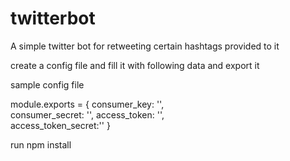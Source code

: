 # twitterbot
A simple twitter bot for retweeting certain hashtags provided to it

create a config file and fill it with following data and export it

sample config file


module.exports = {
    consumer_key: '',  
    consumer_secret: '',
    access_token: '',  
    access_token_secret:''
}

run npm install
